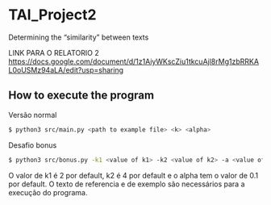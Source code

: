 # TAI_Project2

Determining the “similarity” between  texts

LINK PARA O RELATORIO 2
https://docs.google.com/document/d/1z1AiyWKscZiu1tkcuAjl8rMg1zbRRKAL0oUSMz94aLA/edit?usp=sharing

## How to execute the program

Versão normal

```bash
$ python3 src/main.py <path to example file> <k> <alpha>
```

Desafio bonus

```bash
$ python3 src/bonus.py -k1 <value of k1> -k2 <value of k2> -a <value of alpha> -rf <path to reference file> -t <path to example file>
```

O valor de k1 é 2 por default, k2 é 4 por default e o alpha tem o valor de 0.1 por default. O texto de referencia e de exemplo são necessários para a execução do programa.
